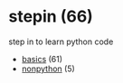 # stepin (66)
step in to learn python code

+ [basics](basics/README.md) (61)
+ [nonpython](nonpython/README.md) (5)
